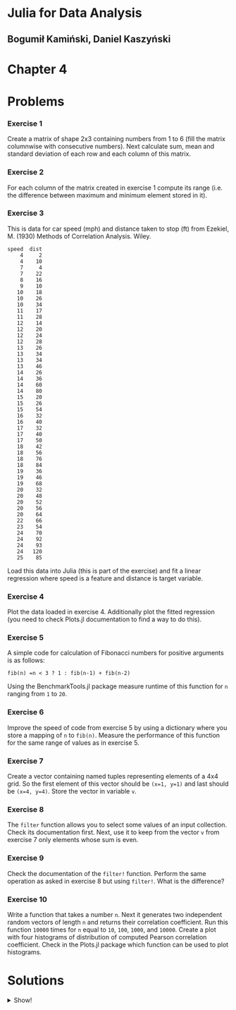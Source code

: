 # Julia for Data Analysis

## Bogumił Kamiński, Daniel Kaszyński

# Chapter 4

# Problems

### Exercise 1

Create a matrix of shape 2x3 containing numbers from 1 to 6 (fill the matrix
columnwise with consecutive numbers). Next calculate sum, mean and standard
deviation of each row and each column of this matrix.

### Exercise 2

For each column of the matrix created in exercise 1 compute its range
(i.e. the difference between maximum and minimum element stored in it).

### Exercise 3

This is data for car speed (mph) and distance taken to stop (ft)
from Ezekiel, M. (1930) Methods of Correlation Analysis. Wiley.

```
speed  dist
    4     2
    4    10
    7     4
    7    22
    8    16
    9    10
   10    18
   10    26
   10    34
   11    17
   11    28
   12    14
   12    20
   12    24
   12    28
   13    26
   13    34
   13    34
   13    46
   14    26
   14    36
   14    60
   14    80
   15    20
   15    26
   15    54
   16    32
   16    40
   17    32
   17    40
   17    50
   18    42
   18    56
   18    76
   18    84
   19    36
   19    46
   19    68
   20    32
   20    48
   20    52
   20    56
   20    64
   22    66
   23    54
   24    70
   24    92
   24    93
   24   120
   25    85
```

Load this data into Julia (this is part of the exercise) and fit a linear
regression where speed is a feature and distance is target variable.

### Exercise 4

Plot the data loaded in exercise 4. Additionally plot the fitted regression
(you need to check Plots.jl documentation to find a way to do this).

### Exercise 5

A simple code for calculation of Fibonacci numbers for positive
arguments is as follows:

```
fib(n) =n < 3 ? 1 : fib(n-1) + fib(n-2)
```

Using the BenchmarkTools.jl package measure runtime of this function for
`n` ranging from `1` to `20`.

### Exercise 6

Improve the speed of code from exercise 5 by using a dictionary where you
store a mapping of `n` to `fib(n)`. Measure the performance of this function
for the same range of values as in exercise 5.

### Exercise 7

Create a vector containing named tuples representing elements of a 4x4 grid.
So the first element of this vector should be `(x=1, y=1)` and last should be
`(x=4, y=4)`. Store the vector in variable `v`.

### Exercise 8

The `filter` function allows you to select some values of an input collection.
Check its documentation first. Next, use it to keep from the vector `v` from
exercise 7 only elements whose sum is even.

### Exercise 9

Check the documentation of the `filter!` function. Perform the same operation
as asked in exercise 8 but using `filter!`. What is the difference?

### Exercise 10

Write a function that takes a number `n`. Next it generates two independent
random vectors of length `n` and returns their correlation coefficient.
Run this function `10000` times for `n` equal to `10`, `100`, `1000`,
and `10000`.
Create a plot with four histograms of distribution of computed Pearson
correlation coefficient. Check in the Plots.jl package which function can be
used to plot histograms.

# Solutions

<details>

<summary>Show!</summary>

### Exercise 1

Write:
```
julia> using Statistics

julia> mat = [1 3 5
              2 4 6]
2×3 Matrix{Int64}:
 1  3  5
 2  4  6

julia> sum(mat, dims=1)
1×3 Matrix{Int64}:
 3  7  11

julia> sum(mat, dims=2)
2×1 Matrix{Int64}:
  9
 12

julia> mean(mat, dims=1)
1×3 Matrix{Float64}:
 1.5  3.5  5.5

julia> mean(mat, dims=2)
2×1 Matrix{Float64}:
 3.0
 4.0

julia> std(mat, dims=1)
1×3 Matrix{Float64}:
 0.707107  0.707107  0.707107

julia> std(mat, dims=2)
2×1 Matrix{Float64}:
 2.0
 2.0
```

Observe that the returned statistics are also stored in matrices.
If we compute them for columns (`dims=1`) then the produced matrix has one row.
If we compute them for rows (`dims=2`) then the produced matrix has one column.

### Exercise 2

Here are some ways you can do it:
```
julia> [maximum(x) - minimum(x) for x in eachcol(mat)]
3-element Vector{Int64}:
 1
 1
 1

julia> map(x -> maximum(x) - minimum(x), eachcol(mat))
3-element Vector{Int64}:
 1
 1
 1
```

Observe that if we used `eachcol` the produced result is a vector (not a matrix
like in exercise 1).

### Exercise 3

First create a matrix with source data by copy pasting it from the exercise
like this:
```
data = [
    4     2
    4    10
    7     4
    7    22
    8    16
    9    10
   10    18
   10    26
   10    34
   11    17
   11    28
   12    14
   12    20
   12    24
   12    28
   13    26
   13    34
   13    34
   13    46
   14    26
   14    36
   14    60
   14    80
   15    20
   15    26
   15    54
   16    32
   16    40
   17    32
   17    40
   17    50
   18    42
   18    56
   18    76
   18    84
   19    36
   19    46
   19    68
   20    32
   20    48
   20    52
   20    56
   20    64
   22    66
   23    54
   24    70
   24    92
   24    93
   24   120
   25    85
]
```

Now use the GLM.jl package to fit the model:

```
julia> using GLM

julia> lm(@formula(distance~speed), (distance=data[:, 2], speed=data[:, 1]))
StatsModels.TableRegressionModel{LinearModel{GLM.LmResp{Vector{Float64}}, GLM.DensePredChol{Float64, LinearAlgebra.CholeskyPivoted{Float64, Matrix{Float64}, Vector{Int64, Matrix{Float64}}

distance ~ 1 + speed

Coefficients:
─────────────────────────────────────────────────────────────────────────
                 Coef.  Std. Error      t  Pr(>|t|)  Lower 95%  Upper 95%
─────────────────────────────────────────────────────────────────────────
(Intercept)  -17.5791     6.75844   -2.60    0.0123  -31.1678    -3.99034
speed          3.93241    0.415513   9.46    <1e-11    3.09696    4.76785
─────────────────────────────────────────────────────────────────────────
```

You can get the same estimates using the `\` operator like this:
```
julia> [ones(50) data[:, 1]] \ data[:, 2]
2-element Vector{Float64}:
 -17.579094890510966
   3.9324087591240877
```

### Exercise 4

Run the following:
```
using Plots
scatter(data[:, 1], data[:, 2];
        xlab="speed", ylab="distance", legend=false, smooth=true)
```

The `smooth=true` keyword argument adds the linear regression line to the plot.

### Exercise 5

Use the following code:
```
julia> using BenchmarkTools

julia> for i in 1:40
           print(i, " ")
           @btime fib($i)
       end
1   2.500 ns (0 allocations: 0 bytes)
2   2.700 ns (0 allocations: 0 bytes)
3   4.800 ns (0 allocations: 0 bytes)
4   7.500 ns (0 allocations: 0 bytes)
5   12.112 ns (0 allocations: 0 bytes)
6   19.980 ns (0 allocations: 0 bytes)
7   32.125 ns (0 allocations: 0 bytes)
8   52.696 ns (0 allocations: 0 bytes)
9   85.010 ns (0 allocations: 0 bytes)
10   140.311 ns (0 allocations: 0 bytes)
11   222.177 ns (0 allocations: 0 bytes)
12   359.903 ns (0 allocations: 0 bytes)
13   582.123 ns (0 allocations: 0 bytes)
14   1.000 μs (0 allocations: 0 bytes)
15   1.560 μs (0 allocations: 0 bytes)
16   2.522 μs (0 allocations: 0 bytes)
17   4.000 μs (0 allocations: 0 bytes)
18   6.600 μs (0 allocations: 0 bytes)
19   11.400 μs (0 allocations: 0 bytes)
20   18.100 μs (0 allocations: 0 bytes)
```

Notice that execution time for number `n` is roughly sum of ececution times
for numbers `n-1` and `n-2`.

### Exercise 6

Use the following code:

```
julia> fib_dict = Dict{Int, Int}()
Dict{Int64, Int64}()

julia> function fib2(n)
           haskey(fib_dict, n) && return fib_dict[n]
           fib_n = n < 3 ? 1 : fib2(n-1) + fib2(n-2)
           fib_dict[n] = fib_n
           return fib_n
       end
fib2 (generic function with 1 method)

julia> for i in 1:20
           print(i, " ")
           @btime fib2($i)
       end
1   40.808 ns (0 allocations: 0 bytes)
2   40.101 ns (0 allocations: 0 bytes)
3   40.101 ns (0 allocations: 0 bytes)
4   40.707 ns (0 allocations: 0 bytes)
5   42.727 ns (0 allocations: 0 bytes)
6   40.909 ns (0 allocations: 0 bytes)
7   40.404 ns (0 allocations: 0 bytes)
8   40.707 ns (0 allocations: 0 bytes)
9   40.808 ns (0 allocations: 0 bytes)
10   39.798 ns (0 allocations: 0 bytes)
11   40.909 ns (0 allocations: 0 bytes)
12   40.404 ns (0 allocations: 0 bytes)
13   42.872 ns (0 allocations: 0 bytes)
14   42.626 ns (0 allocations: 0 bytes)
15   47.972 ns (1 allocation: 16 bytes)
16   46.505 ns (1 allocation: 16 bytes)
17   46.302 ns (1 allocation: 16 bytes)
18   45.390 ns (1 allocation: 16 bytes)
19   47.160 ns (1 allocation: 16 bytes)
20   46.201 ns (1 allocation: 16 bytes)
```

Note that benchmarking essentially gives us a time of dictionary lookup.
The reason is that `@btime` executes the same expression many times, so
for the fastest execution time the value for each `n` is already stored in
`fib_dict`.

It would be more interesting to see the runtime of `fib2` for some large value
of `n` executed once:

```
julia> @time fib2(100)
  0.000018 seconds (107 allocations: 1.672 KiB)
3736710778780434371

julia> @time fib2(200)
  0.000025 seconds (204 allocations: 20.453 KiB)
-1123705814761610347
```

As you can see things are indeed fast. Note that for `n=200` we get a negative
values because of integer overflow.

As a more advanced topic (not covered in the book) it is worth to comment that
`fib2` is not type stable. If we wanted to make it type stable we need to
declare `fib_dict` dictionary as `const`. Here is the code and benchmarks
(you need to restart Julia to run this test):

```
julia> const fib_dict = Dict{Int, Int}()
Dict{Int64, Int64}()

julia> function fib2(n)
           haskey(fib_dict, n) && return fib_dict[n]
           fib_n = n < 3 ? 1 : fib2(n-1) + fib2(n-2)
           fib_dict[n] = fib_n
           return fib_n
       end
fib2 (generic function with 1 method)

julia> @time fib2(100)
  0.000014 seconds (6 allocations: 5.828 KiB)
3736710778780434371

julia> @time fib2(200)
  0.000011 seconds (3 allocations: 17.312 KiB)
-1123705814761610347
```

As you can see the code does less allocations and is faster now.

### Exercise 7

Since we are asked to create a vector we can write:

```
julia> v = [(x=x, y=y) for x in 1:4 for y in 1:4]
16-element Vector{NamedTuple{(:x, :y), Tuple{Int64, Int64}}}:
 (x = 1, y = 1)
 (x = 1, y = 2)
 (x = 1, y = 3)
 (x = 1, y = 4)
 (x = 2, y = 1)
 (x = 2, y = 2)
 (x = 2, y = 3)
 (x = 2, y = 4)
 (x = 3, y = 1)
 (x = 3, y = 2)
 (x = 3, y = 3)
 (x = 3, y = 4)
 (x = 4, y = 1)
 (x = 4, y = 2)
 (x = 4, y = 3)
 (x = 4, y = 4)
```

Note (not covered in the book) that you could create a matrix by changing
the syntax a bit:

```
julia> [(x=x, y=y) for x in 1:4, y in 1:4]
4×4 Matrix{NamedTuple{(:x, :y), Tuple{Int64, Int64}}}:
 (x = 1, y = 1)  (x = 1, y = 2)  (x = 1, y = 3)  (x = 1, y = 4)
 (x = 2, y = 1)  (x = 2, y = 2)  (x = 2, y = 3)  (x = 2, y = 4)
 (x = 3, y = 1)  (x = 3, y = 2)  (x = 3, y = 3)  (x = 3, y = 4)
 (x = 4, y = 1)  (x = 4, y = 2)  (x = 4, y = 3)  (x = 4, y = 4)
```

Finally, we can use a bit shorter syntax (covered in chapter 14 of the book):

```
julia> [(; x, y) for x in 1:4, y in 1:4]
4×4 Matrix{NamedTuple{(:x, :y), Tuple{Int64, Int64}}}:
 (x = 1, y = 1)  (x = 1, y = 2)  (x = 1, y = 3)  (x = 1, y = 4)
 (x = 2, y = 1)  (x = 2, y = 2)  (x = 2, y = 3)  (x = 2, y = 4)
 (x = 3, y = 1)  (x = 3, y = 2)  (x = 3, y = 3)  (x = 3, y = 4)
 (x = 4, y = 1)  (x = 4, y = 2)  (x = 4, y = 3)  (x = 4, y = 4)
```

### Exercise 8

To get help on the `filter` function write `?filter`. Next run:

```
julia> filter(e -> iseven(e.x + e.y), v)
8-element Vector{NamedTuple{(:x, :y), Tuple{Int64, Int64}}}:
 (x = 1, y = 1)
 (x = 1, y = 3)
 (x = 2, y = 2)
 (x = 2, y = 4)
 (x = 3, y = 1)
 (x = 3, y = 3)
 (x = 4, y = 2)
 (x = 4, y = 4)
```

### Exercise 9

To get help on the `filter!` function write `?filter!`. Next run:

```
julia> filter!(e -> iseven(e.x + e.y), v)
8-element Vector{NamedTuple{(:x, :y), Tuple{Int64, Int64}}}:
 (x = 1, y = 1)
 (x = 1, y = 3)
 (x = 2, y = 2)
 (x = 2, y = 4)
 (x = 3, y = 1)
 (x = 3, y = 3)
 (x = 4, y = 2)
 (x = 4, y = 4)

julia> v
8-element Vector{NamedTuple{(:x, :y), Tuple{Int64, Int64}}}:
 (x = 1, y = 1)
 (x = 1, y = 3)
 (x = 2, y = 2)
 (x = 2, y = 4)
 (x = 3, y = 1)
 (x = 3, y = 3)
 (x = 4, y = 2)
 (x = 4, y = 4)
```

Notice that `filter` allocated a new vector, while `filter!` updated the `v`
vector in place.

### Exercise 10

You can use for example the following code:

```
using Statistics
using Plots
rand_cor(n) = cor(rand(n), rand(n))
plot([histogram([rand_cor(n) for i in 1:10000], title="n=$n", legend=false)
      for n in [10, 100, 1000, 10000]]...)
```

Observe that as you increase `n` the dispersion of the correlation coefficient
decreases.

</details>
